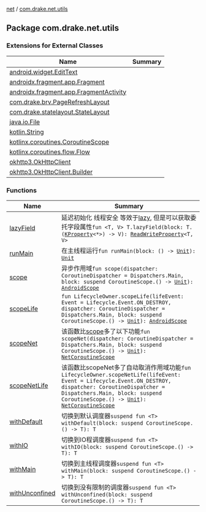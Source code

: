 [net](../index.md) / [com.drake.net.utils](./index.md)

## Package com.drake.net.utils

### Extensions for External Classes

| Name | Summary |
|---|---|
| [android.widget.EditText](android.widget.-edit-text/index.md) |  |
| [androidx.fragment.app.Fragment](androidx.fragment.app.-fragment/index.md) |  |
| [androidx.fragment.app.FragmentActivity](androidx.fragment.app.-fragment-activity/index.md) |  |
| [com.drake.brv.PageRefreshLayout](com.drake.brv.-page-refresh-layout/index.md) |  |
| [com.drake.statelayout.StateLayout](com.drake.statelayout.-state-layout/index.md) |  |
| [java.io.File](java.io.-file/index.md) |  |
| [kotlin.String](kotlin.-string/index.md) |  |
| [kotlinx.coroutines.CoroutineScope](kotlinx.coroutines.-coroutine-scope/index.md) |  |
| [kotlinx.coroutines.flow.Flow](kotlinx.coroutines.flow.-flow/index.md) |  |
| [okhttp3.OkHttpClient](okhttp3.-ok-http-client/index.md) |  |
| [okhttp3.OkHttpClient.Builder](okhttp3.-ok-http-client.-builder/index.md) |  |

### Functions

| Name | Summary |
|---|---|
| [lazyField](lazy-field.md) | 延迟初始化 线程安全 等效于[lazy](#), 但是可以获取委托字段属性`fun <T, V> T.lazyField(block: T.(`[`KProperty`](https://kotlinlang.org/api/latest/jvm/stdlib/kotlin.reflect/-k-property/index.html)`<*>) -> V): `[`ReadWriteProperty`](https://kotlinlang.org/api/latest/jvm/stdlib/kotlin.properties/-read-write-property/index.html)`<T, V>` |
| [runMain](run-main.md) | 在主线程运行`fun runMain(block: () -> `[`Unit`](https://kotlinlang.org/api/latest/jvm/stdlib/kotlin/-unit/index.html)`): `[`Unit`](https://kotlinlang.org/api/latest/jvm/stdlib/kotlin/-unit/index.html) |
| [scope](scope.md) | 异步作用域`fun scope(dispatcher: CoroutineDispatcher = Dispatchers.Main, block: suspend CoroutineScope.() -> `[`Unit`](https://kotlinlang.org/api/latest/jvm/stdlib/kotlin/-unit/index.html)`): `[`AndroidScope`](../com.drake.net.scope/-android-scope/index.md) |
| [scopeLife](scope-life.md) | `fun LifecycleOwner.scopeLife(lifeEvent: Event = Lifecycle.Event.ON_DESTROY, dispatcher: CoroutineDispatcher = Dispatchers.Main, block: suspend CoroutineScope.() -> `[`Unit`](https://kotlinlang.org/api/latest/jvm/stdlib/kotlin/-unit/index.html)`): `[`AndroidScope`](../com.drake.net.scope/-android-scope/index.md) |
| [scopeNet](scope-net.md) | 该函数比[scope](kotlinx.coroutines.flow.-flow/scope.md)多了以下功能`fun scopeNet(dispatcher: CoroutineDispatcher = Dispatchers.Main, block: suspend CoroutineScope.() -> `[`Unit`](https://kotlinlang.org/api/latest/jvm/stdlib/kotlin/-unit/index.html)`): `[`NetCoroutineScope`](../com.drake.net.scope/-net-coroutine-scope/index.md) |
| [scopeNetLife](scope-net-life.md) | 该函数比scopeNet多了自动取消作用域功能`fun LifecycleOwner.scopeNetLife(lifeEvent: Event = Lifecycle.Event.ON_DESTROY, dispatcher: CoroutineDispatcher = Dispatchers.Main, block: suspend CoroutineScope.() -> `[`Unit`](https://kotlinlang.org/api/latest/jvm/stdlib/kotlin/-unit/index.html)`): `[`NetCoroutineScope`](../com.drake.net.scope/-net-coroutine-scope/index.md) |
| [withDefault](with-default.md) | 切换到默认调度器`suspend fun <T> withDefault(block: suspend CoroutineScope.() -> T): T` |
| [withIO](with-i-o.md) | 切换到IO程调度器`suspend fun <T> withIO(block: suspend CoroutineScope.() -> T): T` |
| [withMain](with-main.md) | 切换到主线程调度器`suspend fun <T> withMain(block: suspend CoroutineScope.() -> T): T` |
| [withUnconfined](with-unconfined.md) | 切换到没有限制的调度器`suspend fun <T> withUnconfined(block: suspend CoroutineScope.() -> T): T` |
